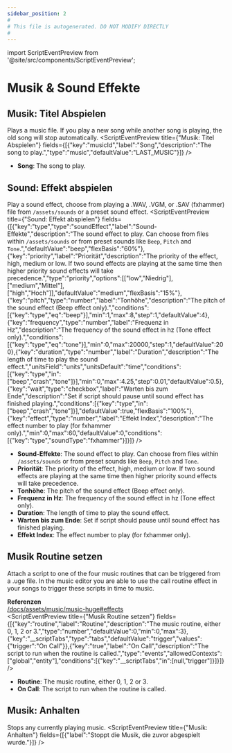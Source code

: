 ```yaml
---
sidebar_position: 2
#
# This file is autogenerated. DO NOT MODIFY DIRECTLY
#
---
```


import ScriptEventPreview from '@site/src/components/ScriptEventPreview';

# Musik & Sound Effekte

## Musik: Titel Abspielen
Plays a music file. If you play a new song while another song is playing, the old song will stop automatically.
<ScriptEventPreview title={"Musik: Titel Abspielen"} fields={[{"key":"musicId","label":"Song","description":"The song to play.","type":"music","defaultValue":"LAST_MUSIC"}]} />

- **Song**: The song to play.  

## Sound: Effekt abspielen
Play a sound effect, choose from playing a .WAV, .VGM, or .SAV (fxhammer) file from `/assets/sounds` or a preset sound effect.
<ScriptEventPreview title={"Sound: Effekt abspielen"} fields={[{"key":"type","type":"soundEffect","label":"Sound-Effekte","description":"The sound effect to play. Can choose from files within `/assets/sounds` or from preset sounds like `Beep`, `Pitch` and `Tone`.","defaultValue":"beep","flexBasis":"60%"},{"key":"priority","label":"Priorität","description":"The priority of the effect, high, medium or low. If two sound effects are playing at the same time then higher priority sound effects will take precedence.","type":"priority","options":[["low","Niedrig"],["medium","Mittel"],["high","Hoch"]],"defaultValue":"medium","flexBasis":"15%"},{"key":"pitch","type":"number","label":"Tonhöhe","description":"The pitch of the sound effect (Beep effect only).","conditions":[{"key":"type","eq":"beep"}],"min":1,"max":8,"step":1,"defaultValue":4},{"key":"frequency","type":"number","label":"Frequenz in Hz","description":"The frequency of the sound effect in hz (Tone effect only).","conditions":[{"key":"type","eq":"tone"}],"min":0,"max":20000,"step":1,"defaultValue":200},{"key":"duration","type":"number","label":"Duration","description":"The length of time to play the sound effect.","unitsField":"units","unitsDefault":"time","conditions":[{"key":"type","in":["beep","crash","tone"]}],"min":0,"max":4.25,"step":0.01,"defaultValue":0.5},{"key":"wait","type":"checkbox","label":"Warten bis zum Ende","description":"Set if script should pause until sound effect has finished playing.","conditions":[{"key":"type","in":["beep","crash","tone"]}],"defaultValue":true,"flexBasis":"100%"},{"key":"effect","type":"number","label":"Effekt Index","description":"The effect number to play (for fxhammer only).","min":0,"max":60,"defaultValue":0,"conditions":[{"key":"type","soundType":"fxhammer"}]}]} />

- **Sound-Effekte**: The sound effect to play. Can choose from files within `/assets/sounds` or from preset sounds like `Beep`, `Pitch` and `Tone`.  
- **Priorität**: The priority of the effect, high, medium or low. If two sound effects are playing at the same time then higher priority sound effects will take precedence.  
- **Tonhöhe**: The pitch of the sound effect (Beep effect only).  
- **Frequenz in Hz**: The frequency of the sound effect in hz (Tone effect only).  
- **Duration**: The length of time to play the sound effect.  
- **Warten bis zum Ende**: Set if script should pause until sound effect has finished playing.  
- **Effekt Index**: The effect number to play (for fxhammer only).  

## Musik Routine setzen
Attach a script to one of the four music routines that can be triggered from a .uge file. In the music editor you are able to use the call routine effect in your songs to trigger these scripts in time to music.

**Referenzen**  
[/docs/assets/music/music-huge#effects](/docs/assets/music/music-huge#effects)  
<ScriptEventPreview title={"Musik Routine setzen"} fields={[{"key":"routine","label":"Routine","description":"The music routine, either 0, 1, 2 or 3.","type":"number","defaultValue":0,"min":0,"max":3},{"key":"__scriptTabs","type":"tabs","defaultValue":"trigger","values":{"trigger":"On Call"}},{"key":"true","label":"On Call","description":"The script to run when the routine is called.","type":"events","allowedContexts":["global","entity"],"conditions":[{"key":"__scriptTabs","in":[null,"trigger"]}]}]} />

- **Routine**: The music routine, either 0, 1, 2 or 3.  
- **On Call**: The script to run when the routine is called.  

## Musik: Anhalten
Stops any currently playing music.
<ScriptEventPreview title={"Musik: Anhalten"} fields={[{"label":"Stoppt die Musik, die zuvor abgespielt wurde."}]} />


